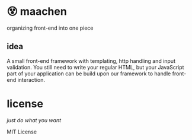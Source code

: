 # :dizzy_face: maachen

organizing front-end into one piece

## idea

A small front-end framework with templating, http handling and input validation.
You still need to write your regular HTML, but your JavaScript part of your
application can be build upon our framework to handle front-end interaction.

# license

_just do what you want_

MIT License